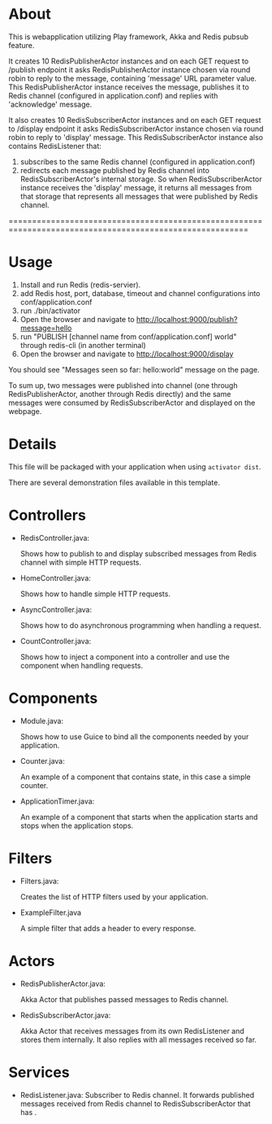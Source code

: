 About
=====

This is webapplication utilizing Play framework, Akka and Redis pubsub feature.

It creates 10 RedisPublisherActor instances and on each GET request to /publish endpoint 
it asks RedisPublisherActor instance chosen via round robin to reply to the message,
containing 'message' URL parameter value. This RedisPublisherActor instance receives the 
message, publishes it to Redis channel (configured in application.conf) and replies with 
'acknowledge' message.

It also creates 10 RedisSubscriberActor instances and on each GET request to /display 
endpoint it asks RedisSubscriberActor instance chosen via round robin to reply to 'display' 
message. This RedisSubscriberActor instance also contains RedisListener that: 
1) subscribes to the same Redis channel (configured in application.conf) 
2) redirects each message published by Redis channel into RedisSubscriberActor's 
internal storage.
So when RedisSubscriberActor instance receives the 'display' message, it returns
all messages from that storage that represents all messages that were published by Redis channel.

=========================================================================================================

Usage
=====

1. Install and run Redis (redis-servier).
2. add Redis host, port, database, timeout and channel configurations into conf/application.conf
3. run ./bin/activator
4. Open the browser and navigate to [http://localhost:9000/publish?message=hello](http://localhost:9000/publish?message=hello)
5. run "PUBLISH [channel name from conf/application.conf] world" through redis-cli (in another terminal)
6. Open the browser and navigate to [http://localhost:9000/display](http://localhost:9000/display)

You should see "Messages seen so far: hello:world" message on the page. 

To sum up, two messages were published into channel (one through RedisPublisherActor, another through Redis directly) 
and the same messages were consumed by RedisSubscriberActor and displayed on the webpage.

Details
=======

This file will be packaged with your application when using `activator dist`.

There are several demonstration files available in this template.

Controllers
===========
- RedisController.java:

  Shows how to publish to and display subscribed messages from Redis channel with simple HTTP requests.

- HomeController.java:

  Shows how to handle simple HTTP requests.

- AsyncController.java:

  Shows how to do asynchronous programming when handling a request.

- CountController.java:

  Shows how to inject a component into a controller and use the component when
  handling requests.

Components
==========

- Module.java:

  Shows how to use Guice to bind all the components needed by your application.

- Counter.java:

  An example of a component that contains state, in this case a simple counter.

- ApplicationTimer.java:

  An example of a component that starts when the application starts and stops
  when the application stops.

Filters
=======

- Filters.java:

  Creates the list of HTTP filters used by your application.

- ExampleFilter.java

  A simple filter that adds a header to every response.
  
Actors
======

- RedisPublisherActor.java:

  Akka Actor that publishes passed messages to Redis channel.
  
- RedisSubscriberActor.java:

  Akka Actor that receives messages from its own RedisListener and stores them internally. 
  It also replies with all messages received so far. 
  
Services
========

- RedisListener.java:
  Subscriber to Redis channel. It forwards published messages received from Redis channel to RedisSubscriberActor that 
  has .
  

